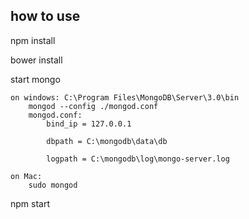 how to use
----------

npm install

bower install

start mongo

    on windows: C:\Program Files\MongoDB\Server\3.0\bin
        mongod --config ./mongod.conf
	    mongod.conf:
	        bind_ip = 127.0.0.1

	        dbpath = C:\mongodb\data\db

	        logpath = C:\mongodb\log\mongo-server.log

    on Mac:
    	sudo mongod



npm start

